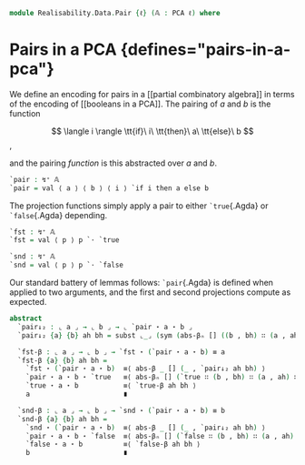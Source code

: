<!--
```agda
open import 1Lab.Prelude

open import Data.Partial.Total
open import Data.Partial.Base
open import Data.Vec.Base

open import Realisability.PCA

import Realisability.Data.Bool
import Realisability.PCA.Sugar
```
-->

```agda
module Realisability.Data.Pair {ℓ} (𝔸 : PCA ℓ) where
```

<!--
```agda
open Realisability.PCA.Sugar 𝔸
open Realisability.Data.Bool 𝔸
private variable
  a b : ↯ ⌞ 𝔸 ⌟
  ℓ' : Level
  V A B : Type ℓ'
```
-->

# Pairs in a PCA {defines="pairs-in-a-pca"}

We define an encoding for pairs in a [[partial combinatory algebra]] in
terms of the encoding of [[booleans in a PCA]]. The pairing of $a$ and
$b$ is the function

$$
\langle i \rangle \tt{if}\ i\ \tt{then}\ a\ \tt{else}\ b
$$,

and the pairing *function* is this abstracted over $a$ and $b$.

```agda
`pair : ↯⁺ 𝔸
`pair = val ⟨ a ⟩ ⟨ b ⟩ ⟨ i ⟩ `if i then a else b
```

<!--
```agda
_`,_
  : ⦃ _ : To-term V A ⦄ ⦃ _ : To-term V B ⦄
  → A → B → Termʰ V
a `, b = `pair `· a `· b

infixr 24 _`,_
```
-->

The projection functions simply apply a pair to either `` `true
``{.Agda} or `` `false ``{.Agda} depending.

```agda
`fst : ↯⁺ 𝔸
`fst = val ⟨ p ⟩ p `· `true

`snd : ↯⁺ 𝔸
`snd = val ⟨ p ⟩ p `· `false
```

Our standard battery of lemmas follows: `` `pair ``{.Agda} is defined
when applied to two arguments, and the first and second projections
compute as expected.

```agda
abstract
  `pair↓₂ : ⌞ a ⌟ → ⌞ b ⌟ → ⌞ `pair ⋆ a ⋆ b ⌟
  `pair↓₂ {a} {b} ah bh = subst ⌞_⌟ (sym (abs-βₙ [] ((b , bh) ∷ (a , ah) ∷ []))) (abs↓ _ _)

  `fst-β : ⌞ a ⌟ → ⌞ b ⌟ → `fst ⋆ (`pair ⋆ a ⋆ b) ≡ a
  `fst-β {a} {b} ah bh =
    `fst ⋆ (`pair ⋆ a ⋆ b)  ≡⟨ abs-β _ [] (_ , `pair↓₂ ah bh) ⟩
    `pair ⋆ a ⋆ b ⋆ `true   ≡⟨ abs-βₙ [] (`true ∷ (b , bh) ∷ (a , ah) ∷ []) ⟩
    `true ⋆ a ⋆ b           ≡⟨ `true-β ah bh ⟩
    a                       ∎

  `snd-β : ⌞ a ⌟ → ⌞ b ⌟ → `snd ⋆ (`pair ⋆ a ⋆ b) ≡ b
  `snd-β {a} {b} ah bh =
    `snd ⋆ (`pair ⋆ a ⋆ b)  ≡⟨ abs-β _ [] (_ , `pair↓₂ ah bh) ⟩
    `pair ⋆ a ⋆ b ⋆ `false  ≡⟨ abs-βₙ [] (`false ∷ (b , bh) ∷ (a , ah) ∷ []) ⟩
    `false ⋆ a ⋆ b          ≡⟨ `false-β ah bh ⟩
    b                       ∎
```
